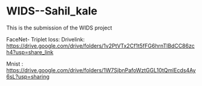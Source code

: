 # WIDS--Sahil_kale
This is the submission of the WIDS project 


FaceNet- Triplet loss:
Drivelink: https://drive.google.com/drive/folders/1v2PtVTx2Cf1t5fFG6hrnTlBdCC86zch4?usp=share_link

Mnist :
https://drive.google.com/drive/folders/1W7SjbnPafoWztGGL10tQmlEcds4Ay6sL?usp=sharing

